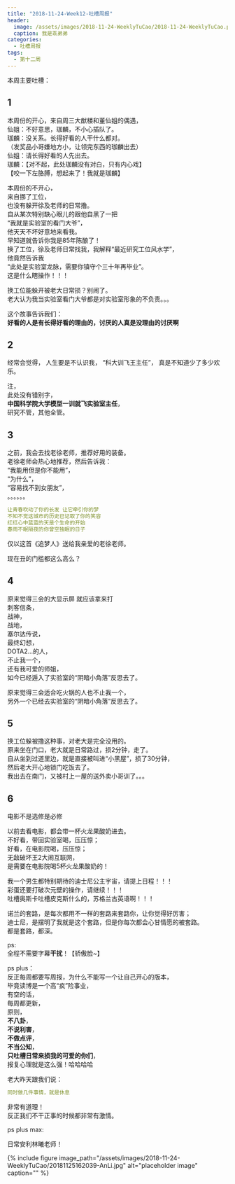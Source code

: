 ```yaml
---
title: "2018-11-24-Week12-吐槽周报"
header:
  image: /assets/images/2018-11-24-WeeklyTuCao/2018-11-24-WeeklyTuCao.png
  caption: 我是乖弟弟
categories:
  - 吐槽周报
tags:
  - 第十二周
---
```


本周主要吐槽：

## 1
本周份的开心，来自周三大猷楼和董仙姐的偶遇，  
仙姐：不好意思，珈麟，不小心插队了。  
珈麟：没关系。长得好看的人干什么都对。  
（发奖品小哥嫌地方小，让领完东西的珈麟出去）  
仙姐：请长得好看的人先出去。  
珈麟：【对不起，此处珈麟没有对白，只有内心戏】  
【咬一下左胳膊，想起来了！我就是珈麟】  

本周份的不开心，  
来自挪了工位，  
也没有躲开徐及老师的日常撸。   
自从某次特别缺心眼儿的跟他自黑了一把   
“我就是实验室的看门大爷”，  
他天天不坏好意地来看我。  
早知道就告诉你我是85年陈酿了！  
换了工位，徐及老师日常找我，我解释“最近研究工位风水学”，  
他竟然告诉我  
“此处是实验室龙脉，需要你镇守个三十年再毕业”。  
这是什么瞎操作！！！  

换工位能躲开被老大日常损？别闹了。  
老大认为我当实验室看门大爷都是对实验室形象的不负责。。。  

这个故事告诉我们：  
<b>好看的人是有长得好看的理由的，讨厌的人真是没理由的讨厌啊</b>

## 2
经常会觉得，
人生要是不认识我，
“科大训飞王主任”，
真是不知道少了多少欢乐。  

注，  
此处没有错别字，  
<b>中国科学院大学模型一训就飞实验室主任</b>，  
研究不管，其他全管。  

## 3
之前，我会去找老徐老师，推荐好用的装备。  
老徐老师会热心地推荐，然后告诉我：  
“我能用但是你不能用”，  
“为什么”，  
“容易找不到女朋友”，  
。。。。。。  

``` yaml
让青春吹动了你的长发 让它牵引你的梦
不知不觉这城市的历史已记取了你的笑容
红红心中蓝蓝的天是个生命的开始
春雨不眠隔夜的你曾空独眠的日子
```

仅以这首《追梦人》送给我亲爱的老徐老师。  

现在丑的门槛都这么高么？  

## 4
原来觉得三会的大显示屏
就应该拿来打  
刺客信条，  
战神，  
战地，  
塞尔达传说，  
最终幻想，  
DOTA2...的人，  
不止我一个，    
还有我可爱的师姐，  
如今已经遁入了实验室的“阴暗小角落”反思去了。  

原来觉得三会适合吃火锅的人也不止我一个，  
另外一个已经去实验室的“阴暗小角落”反思去了。  

## 5
换工位躲被撸这种事，对老大是完全没用的。  
原来坐在门口，老大就是日常路过，损2分钟，走了。  
自从坐到过道里边，就是直接被叫进“小黑屋”，损了30分钟，  
然后老大开心地锁门吃饭去了。  
我出去在南门，又被村上一屋的送外卖小哥训了。。。  

## 6
电影不是选修是必修  

以前去看电影，都会带一杯火龙果酸奶进去。  
不好看，带回实验室喝，压压惊；  
好看，在电影院喝，压压惊；  
无敌破坏王2大闹互联网，  
是需要在电影院喝5杯火龙果酸奶的！  

我一个男生都特别期待的迪士尼公主宇宙，请提上日程！！！  
彩蛋还要打破次元壁的操作，请继续！！！  
吐槽奥斯卡吐槽皮克斯什么的，苏格兰古英语啊！！！  

诺兰的套路，是每次都用不一样的套路来套路你，让你觉得好厉害；  
迪士尼，是摆明了我就是这个套路，但是你每次都会心甘情愿的被套路。  
都是套路，都深。  

ps:   
全程不需要字幕<b>干扰</b>！【骄傲脸~】  

ps plus：  
反正每周都要写周报，为什么不能写一个让自己开心的版本，  
毕竟读博是一个高“疯”险事业，  
有空的话，  
每周都更新，  
原则，  
<b>不八卦</b>，  
<b>不说利害</b>，  
<b>不做点评</b>，  
<b>不当公知</b>，  
<b>只吐槽日常来损我的可爱的你们</b>，  
报复心理就是这么强！哈哈哈哈  

老大昨天跟我们说：  
``` yaml
同时做几件事情，就是休息
```
非常有道理！  
反正我们不干正事的时候都非常有激情。

ps plus max:

日常安利林曦老师！

{% include figure image_path="/assets/images/2018-11-24-WeeklyTuCao/20181125162039-AnLi.jpg" alt="placeholder image" caption="" %}
